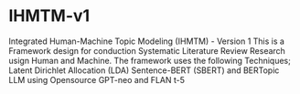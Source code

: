 # IHMTM-v1
Integrated Human-Machine Topic Modeling (IHMTM) - Version 1
This is a Framework design for conduction Systematic Literature Review Research usign Human and Machine. The framework uses the following Techniques;
Latent Dirichlet Allocation (LDA)
Sentence-BERT (SBERT) and BERTopic
LLM using Opensource GPT-neo and FLAN t-5
